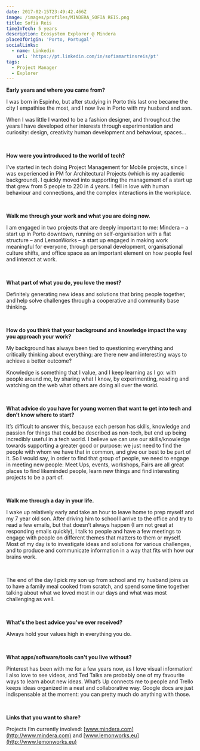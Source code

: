 ```yaml
---
date: 2017-02-15T23:49:42.466Z
image: /images/profiles/MINDERA_SOFIA REIS.png
title: Sofia Reis
timeInTech: 5 years
description: Ecosystem Explorer @ Mindera
placeOfOrigin: 'Porto, Portugal'
socialLinks:
  - name: Linkedin
    url: 'https://pt.linkedin.com/in/sofiamartinsreis/pt'
tags:
  - Project Manager
  - Explorer
---
```


**Early years and where you came from?**

I was born in Espinho, but after studying in Porto this last one became the city I empathise the most, and I now live in Porto with my husband and son.

When I was little I wanted to be a fashion designer, and throughout the years I have developed other interests through experimentation and curiosity: design, creativity human development and behaviour, spaces...

 

**How were you introduced to the world of tech?**

I’ve started in tech doing Project Management for Mobile projects, since I was experienced in PM for Architectural Projects (which is my academic background). I quickly moved into supporting the management of a start up that grew from 5 people to 220 in 4 years. I fell in love with human behaviour and connections, and the complex interactions in the workplace.

 

**Walk me through your work and what you are doing now.**

I am engaged in two projects that are deeply important to me: Mindera – a start up in Porto downtown, running on self-organisation with a flat structure – and LemonWorks – a start up engaged in making work meaningful for everyone, through personal development, organisational culture shifts, and office space as an important element on how people feel and interact at work.

 

**What part of what you do, you love the most?**

Definitely generating new ideas and solutions that bring people together, and help solve challenges through a cooperative and community base thinking.

 

**How do you think that your background and knowledge impact the way you approach your work?**

My background has always been tied to questioning everything and critically thinking about everything: are there new and interesting ways to achieve a better outcome?

Knowledge is something that I value, and I keep learning as I go: with people around me, by sharing what I know, by experimenting, reading and watching on the web what others are doing all over the world.

 

**What advice do you have for young women that want to get into tech and don’t know where to start?**

It’s difficult to answer this, because each person has skills, knowledge and passion for things that could be described as non-tech, but end up being incredibly useful in a tech world. I believe we can use our skills/knowledge towards supporting a greater good or purpose: we just need to find the people with whom we have that in common, and give our best to be part of it. So I would say, in order to find that group of people, we need to engage in meeting new people: Meet Ups, events, workshops, Fairs are all great places to find likeminded people, learn new things and find interesting projects to be a part of.

 

**Walk me through a day in your life.**

I wake up relatively early and take an hour to leave home to prep myself and my 7 year old son. After driving him to school I arrive to the office and try to read a few emails, but that doesn’t always happen (I am not great at responding emails quickly), I talk to people and have a few meetings to engage with people on different themes that matters to them or myself. Most of my day is to investigate ideas and solutions for various challenges, and to produce and communicate information in a way that fits with how our brains work.

 

The end of the day I pick my son up from school and my husband joins us to have a family meal cooked from scratch, and spend some time together talking about what we loved most in our days and what was most challenging as well.

 

**What's the best advice you've ever received?**

Always hold your values high in everything you do.

 

**What apps/software/tools can't you live without?**

Pinterest has been with me for a few years now, as I love visual information! I also love to see videos, and Ted Talks are probably one of my favourite ways to learn about new ideas. What’s Up connects me to people and Trello keeps ideas organized in a neat and collaborative way. Google docs are just indispensable at the moment: you can pretty much do anything with those.

 

**Links that you want to share?**

Projects I’m currently involved: [www.mindera.com](http://www.mindera.com) and [www.lemonworks.eu](http://www.lemonworks.eu)